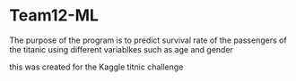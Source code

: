 # Team12-ML

The purpose of the program is to predict survival rate of the passengers of the titanic using different variablkes such as age and gender

this was created for the Kaggle titnic challenge
